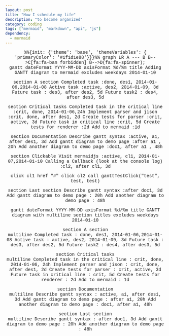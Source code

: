 ```yaml
---
layout: post
title: "How I schedule my life"
description: "to become organized"
category: coding
tags: ["mermaid", "markdown", "api", "js"]
dependency:
  - mermaid
---
```

<style>
.svg {
  overflow: visible;
}
</style>
<div class="mermaid">
%%{init: {'theme': 'base', 'themeVariables': { 'primaryColor': '#1f1d1e88'}}}%%
graph LR
    A --- B
    B-->C[fa:fa-ban forbidden]
    B-->D(fa:fa-spinner);
</div>

<div class="mermaid">
gantt
  dateFormat  YYYY-MM-DD
  axisFormat  %d/%m
  title Adding GANTT diagram to mermaid
  excludes weekdays 2014-01-10
  
  section A section
  Completed task            :done,    des1, 2014-01-06,2014-01-08
  Active task               :active,  des2, 2014-01-09, 3d
  Future task               :         des3, after des2, 5d
  Future task2              :         des4, after des3, 5d
  
  section Critical tasks
  Completed task in the critical line :crit, done, 2014-01-06,24h
  Implement parser and jison          :crit, done, after des1, 2d
  Create tests for parser             :crit, active, 3d
  Future task in critical line        :crit, 5d
  Create tests for renderer           :2d
  Add to mermaid                      :1d
  
  section Documentation
  Describe gantt syntax               :active, a1, after des1, 3d
  Add gantt diagram to demo page      :after a1  , 20h
  Add another diagram to demo page    :doc1, after a1  , 48h
  
  section Clickable
  Visit mermaidjs               :active, cl1, 2014-01-07,2014-01-10
  Calling a Callback (look at the console log) :cl2, after cl1, 3d
  
  click cl1 href "#"
  click cl2 call ganttTestClick("test", test, test)
  
  section Last section
  Describe gantt syntax               :after doc1, 3d
  Add gantt diagram to demo page      : 20h
  Add another diagram to demo page    : 48h
</div>

<div class="mermaid">
gantt
  dateFormat  YYYY-MM-DD
  axisFormat  %d/%m
  title       GANTT diagram with multiline section titles
  excludes    weekdays 2014-01-10

section A section<br>multiline
Completed task : done, des1, 2014-01-06,2014-01-08
Active task : active, des2, 2014-01-09, 3d
Future task : des3, after des2, 5d
Future task2 : des4, after des3, 5d

section Critical tasks<br/>multiline
Completed task in the critical line : crit, done, 2014-01-06, 24h
Implement parser and jison : crit, done, after des1, 2d
Create tests for parser : crit, active, 3d
Future task in critical line : crit, 5d
Create tests for renderer : 2d
Add to mermaid : 1d

section Documentation<br />multiline
Describe gantt syntax : active, a1, after des1, 3d
Add gantt diagram to demo page : after a1, 20h
Add another diagram to demo page : doc1, after a1, 48h

section Last section<br	/>multiline
Describe gantt syntax : after doc1, 3d
Add gantt diagram to demo page : 20h
Add another diagram to demo page : 48h

</div>

<style>
  div.mermaid {
  font-family: 'Courier New', Courier, monospace !important;
  display: block;
  margin-left: auto;
  margin-right: auto;
  text-align: center;
      }
</style>
<script>
    function ganttTestClick(a, b, c){
      console.log("a:", a)
      console.log("b:", b)
      console.log("c:", c)
    }
    function testClick(nodeId) {
      console.log("clicked", nodeId)
      var originalBgColor = document.querySelector('body').style.backgroundColor
      document.querySelector('body').style.backgroundColor = 'yellow'
      setTimeout(function() {
        document.querySelector('body').style.backgroundColor = originalBgColor
      }, 100)
    }
</script>

<script>
$(document).ready(function() {
  mermaid.initialize({
    startOnLoad:true,
    securityLevel: 'strict',
    theme: 'forest'
  });
});
</script>